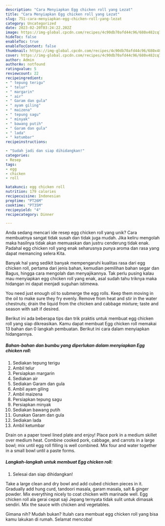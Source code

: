 ```yaml
---
description: "Cara Menyiapkan Egg chicken roll yang Lezat"
title: "Cara Menyiapkan Egg chicken roll yang Lezat"
slug: 751-cara-menyiapkan-egg-chicken-roll-yang-lezat
category: Uncategorized
date: 2023-02-20T03:24:22.202Z
image: https://img-global.cpcdn.com/recipes/4c90db70afd44c96/680x482cq70/egg-chicken-roll-foto-resep-utama.jpg
hideToc: false
enableToc: true
enableTocContent: false
thumbnail: https://img-global.cpcdn.com/recipes/4c90db70afd44c96/680x482cq70/egg-chicken-roll-foto-resep-utama.jpg
cover: https://img-global.cpcdn.com/recipes/4c90db70afd44c96/680x482cq70/egg-chicken-roll-foto-resep-utama.jpg
author: Admin
authorAv: notfound
ratingvalue: 5
reviewcount: 22
recipeingredient:
- " tepung terigu"
- " telur"
- " margarin"
- " air"
- " Garam dan gula"
- " ayam giling"
- " maizena"
- " tepung sagu"
- " minyak"
- " bawang putih"
- " Garam dan gula"
- " lada"
- " ketumbar"
recipeinstructions:

- "Sudah jadi dan siap dihidangkan!"
categories:
- Resep
tags:
- egg
- chicken
- roll

katakunci: egg chicken roll 
nutrition: 179 calories
recipecuisine: Indonesian
preptime: "PT26M"
cooktime: "PT35M"
recipeyield: "4"
recipecategory: Dinner

---
```





Anda sedang mencari ide resep egg chicken roll yang unik? Cara membuatnya sangat tidak susah dan tidak juga mudah. Jika keliru mengolah maka hasilnya tidak akan memuaskan dan justru cenderung tidak enak. Padahal egg chicken roll yang enak seharusnya punya aroma dan rasa yang dapat memancing selera Kita.





Banyak hal yang sedikit banyak mempengaruhi kualitas rasa dari egg chicken roll, pertama dari jenis bahan, kemudian pemilihan bahan segar dan Bagus, hingga cara mengolah dan menyajikannya. Tak perlu pusing kalau mau menyiapkan egg chicken roll yang enak,      asal sudah tahu triknya maka hidangan ini dapat menjadi suguhan istimewa.














You need just enough oil to submerge the egg rolls. Keep them moving in the oil to make sure they fry evenly. Remove from heat and stir in the water chestnuts; drain the liquid from the chicken and cabbage mixture; taste and season with salt if desired.






Berikut ini ada beberapa tips dan trik praktis untuk membuat egg chicken roll yang siap dikreasikan. Kamu dapat membuat Egg chicken roll memakai 13 bahan dan 0 langkah pembuatan. Berikut ini cara dalam menyiapkan hidangannya.

<!--inarticleads1-->

##### Bahan-bahan dan bumbu yang diperlukan dalam menyiapkan Egg chicken roll:

1. Sediakan  tepung terigu
1. Ambil  telur
1. Persiapkan  margarin
1. Sediakan  air
1. Sediakan  Garam dan gula
1. Ambil  ayam giling
1. Ambil  maizena
1. Persiapkan  tepung sagu
1. Persiapkan  minyak
1. Sediakan  bawang putih
1. Gunakan  Garam dan gula
1. Sediakan  lada
1. Ambil  ketumbar


Drain on a paper towel lined plate and enjoy! Place pork in a medium skillet over medium heat. Combine cooked pork, cabbage, and carrots in a large bowl; mix until egg roll filling is well combined. Mix four and water together in a small bowl until a paste forms. 

<!--inarticleads2-->

##### Langkah-langkah untuk membuat Egg chicken roll:


1. Selesai dan siap dihidangkan!

Take a large clean and dry bowl and add cubed chicken pieces in it. Gradually add hung curd, tandoori masala, garam masala, salt &amp; ginger powder. Mix everything nicely to coat chicken with marinade well. Egg chicken roll ala gerai cepat saji Jepang ternyata tidak sulit untuk dimasak sendiri. Mix the sauce with chicken and vegetables. 

Gimana nih? Mudah bukan? Itulah cara membuat egg chicken roll yang bisa kamu lakukan di rumah. Selamat mencoba!
